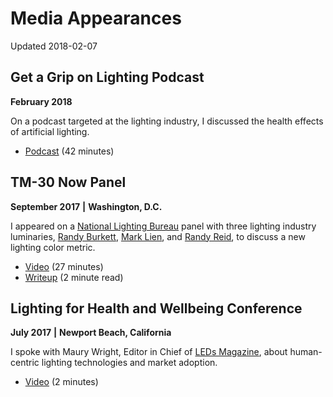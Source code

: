 # Media Appearances

Updated 2018-02-07

## Get a Grip on Lighting Podcast

**February 2018**

On a podcast targeted at the lighting industry, I discussed the health effects of artificial lighting. 

* [Podcast](http://getagriponlighting.com/15-lighting-health-effects-greg-yeutter) (42 minutes)

## TM-30 Now Panel

**September 2017**
**|**
**Washington, D.C.**

I appeared on a [National Lighting Bureau](https://nlb.org/) panel with three lighting industry luminaries, [Randy Burkett](https://rbldi.com/), [Mark Lien](https://www.ies.org/presenter/mark-lien/), and [Randy Reid](http://edisonreport.com/), to discuss a new lighting color metric. 

* [Video](https://www.youtube.com/watch?v=9NfgNBPc_08) (27 minutes)
* [Writeup](https://medium.com/@yeutterg/could-you-buy-lighting-like-you-used-to-buy-film-bb9a27af1747) (2 minute read)

## Lighting for Health and Wellbeing Conference

**July 2017**
**|**
**Newport Beach, California**

I spoke with Maury Wright, Editor in Chief of [LEDs Magazine](http://www.ledsmagazine.com/index.html), about human-centric lighting technologies and market adoption.

* [Video](http://videos.ledsmagazine.com/detail/video/5561222535001/luxtech-foretells-the-future-of-ssl-is-human-centric-lighting) (2 minutes)